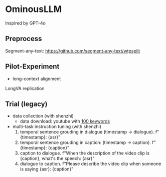 # OminousLLM


Inspired by GPT-4o



## Preprocess

Segment-any-text: https://github.com/segment-any-text/wtpsplit
    

## Pilot-Experiment

- long-context alignment

LongVA replication









## Trial (legacy)

- data collection (with shenzhi)
    - data download: youtube with [100 keywords](preprocess/keywords.md)
- multi-task instruction tuning (with shenzhi)
    1. temporal sentence grouding in dialogue (timestamp -> dialogue). f"{timestamp}: {asr}"
    2. temporal sentence grouding in caption: (timestamp -> caption). f"{timestamp}: {caption}"
    3. caption to dialogue. f"When the description of the video clip is {caption}, what's the speech: {asr}"
    4. dialogue to caption. f"Please describe the video clip when someone is saying {asr}: {caption}"
